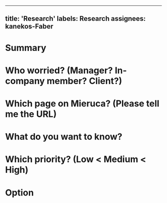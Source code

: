   ---
title: 'Research'
labels: Research
assignees: kanekos-Faber
  ---
<!-- RESEARCH TASK TEMPLATE -->
# Summary
# Who worried? (Manager? In-company member? Client?)
# Which page on Mieruca? (Please tell me the URL)
# What do you want to know?
# Which priority? (Low < Medium < High)
# Option
